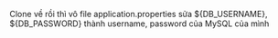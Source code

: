 Clone về rồi thì vô file application.properties sửa ${DB_USERNAME}, ${DB_PASSWORD} thành username, password của MySQL của mình
